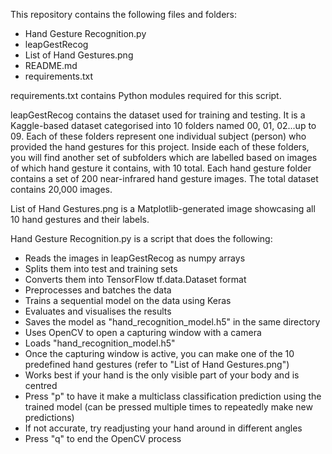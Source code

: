 This repository contains the following files and folders:
- Hand Gesture Recognition.py
- leapGestRecog
- List of Hand Gestures.png
- README.md
- requirements.txt

requirements.txt contains Python modules required for this script.

leapGestRecog contains the dataset used for training and testing. It is a Kaggle-based dataset categorised into 10 folders named 00, 01, 02...up to 09. Each of these folders represent one individual subject (person) who provided the hand gestures for this project. Inside each of these folders, you will find another set of subfolders which are labelled based on images of which hand gesture it contains, with 10 total. Each hand gesture folder contains a set of 200 near-infrared hand gesture images. The total dataset contains 20,000 images. 

List of Hand Gestures.png is a Matplotlib-generated image showcasing all 10 hand gestures and their labels. 

Hand Gesture Recognition.py is a script that does the following:
- Reads the images in leapGestRecog as numpy arrays
- Splits them into test and training sets
- Converts them into TensorFlow tf.data.Dataset format
- Preprocesses and batches the data
- Trains a sequential model on the data using Keras 
- Evaluates and visualises the results
- Saves the model as "hand_recognition_model.h5" in the same directory
- Uses OpenCV to open a capturing window with a camera
- Loads "hand_recognition_model.h5"
- Once the capturing window is active, you can make one of the 10 predefined hand gestures (refer to "List of Hand Gestures.png")
- Works best if your hand is the only visible part of your body and is centred
- Press "p" to have it make a multiclass classification prediction using the trained model (can be pressed multiple times to repeatedly make new predictions)
- If not accurate, try readjusting your hand around in different angles
- Press "q" to end the OpenCV process
